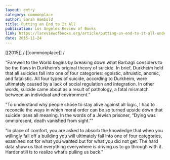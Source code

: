 ```yaml
---
layout: entry
category: commonplace
author: Sarah Wambold
title: Putting an End to It All
publication: Los Angeles Review of Books
link: https://lareviewofbooks.org/article/putting-an-end-to-it-all-understanding-suicide/
date: 2015-11-24
---
```


[[2015]] / [[commonplace]] / 

"Farewell to the World begins by breaking down what Barbagli considers to be the flaws in Durkheim’s original theory of suicide. In brief, Durkheim held that all suicides fall into one of four categories: egoistic, altruistic, anomic, and fatalistic. All four types of suicide, according to Durkheim, were ultimately caused by a lack of social regulation and integration. In other words, suicide came about as a result of pathology, a fatal mismatch between an individual and environment."

"To understand why people chose to stay alive against all logic, I had to reconcile the ways in which moral order can be so turned upside down that suicide loses all meaning. In the words of a Jewish prisoner, “Dying was omnipresent, death vanished from sight.”"

"In place of comfort, you are asked to absorb the knowledge that when you willingly fall off a building you will ultimately fall into one of four categories, examined not for what you wanted but for what you did not get. The hard data show us that everything everywhere is driving us to go through with it. Harder still is to realize what’s pulling us back."